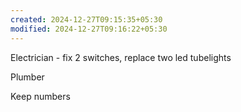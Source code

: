 ```yaml
---
created: 2024-12-27T09:15:35+05:30
modified: 2024-12-27T09:16:22+05:30
---
```


Electrician - fix 2 switches, replace two led tubelights

Plumber

Keep numbers
